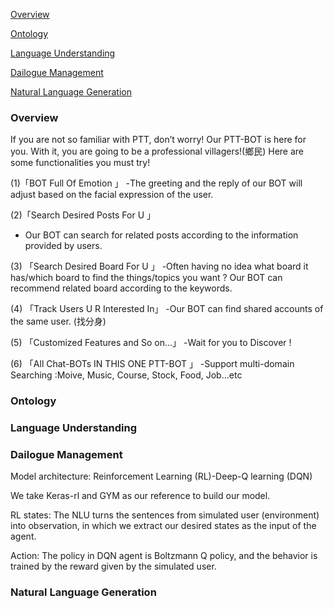 [Overview](#overview)

[Ontology](#ontology)

[Language Understanding](#language-understanding)

[Dailogue Management](#dialogue-management)

[Natural Language Generation](#natural-language-generation)

### Overview

If you are not so familiar with PTT, don’t worry! Our PTT-BOT is here for you.
With it, you are going to be a professional villagers!(鄉民)
Here are some functionalities you must try!

(1)「BOT Full Of Emotion 」
-The greeting and the reply of our BOT will adjust based on the facial expression of the
user.

(2)「Search Desired Posts For U 」
- Our BOT can search for related posts according to the information provided by
users.

(3) 「Search Desired Board For U 」
-Often having no idea what board it has/which board to find the things/topics you want ?
Our BOT can recommend related board according to the keywords.

(4) 「Track Users U R Interested In」
-Our BOT can find shared accounts of the same user. (找分身)

(5) 「Customized Features and So on...」
-Wait for you to Discover !

(6) 「All Chat-BOTs IN THIS ONE PTT-BOT 」
-Support multi-domain Searching :Moive, Music, Course, Stock, Food, Job...etc

### Ontology

### Language Understanding

### Dailogue Management
Model architecture: Reinforcement Learning (RL)-Deep-Q learning (DQN)

We take Keras-rl and GYM as our reference to build our model.

RL states: The NLU turns the sentences from simulated user (environment) into observation, in which we extract our desired states as the input of the agent.

Action: The policy in DQN agent is Boltzmann Q policy, and the behavior is trained by the reward given by the simulated user.

### Natural Language Generation
